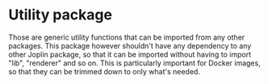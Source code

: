 # Utility package

Those are generic utility functions that can be imported from any other packages. This package however shouldn't have any dependency to any other Joplin package, so that it can be imported without having to import "lib", "renderer" and so on. This is particularly important for Docker images, so that they can be trimmed down to only what's needed.
